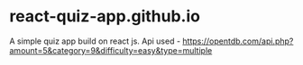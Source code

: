 # react-quiz-app.github.io
A simple quiz app build on react js.
Api used - https://opentdb.com/api.php?amount=5&category=9&difficulty=easy&type=multiple
